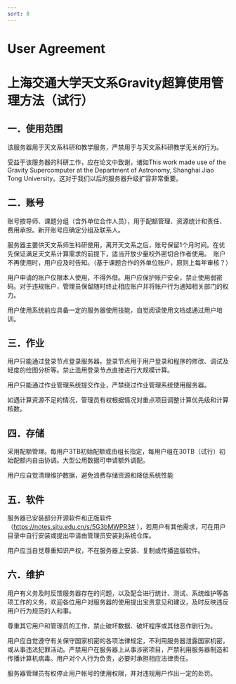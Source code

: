 ```yaml
---
sort: 8
---
```


# User Agreement

# 上海交通大学天文系Gravity超算使用管理方法（试行）

## 一．使用范围

该服务器用于天文系科研和教学服务，严禁用于与天文系科研教学无关的行为。

受益于该服务器的科研工作，应在论文中致谢，诸如This work made use of the Gravity Supercomputer at the Department of Astronomy, Shanghai Jiao Tong University。这对于我们以后的服务器升级扩容非常重要。

## 二．账号

账号按导师、课题分组（含外单位合作人员），用于配额管理、资源统计和责任、费用承担。新开账号应确定分组及联系人。

服务器主要供天文系师生科研使用，离开天文系之后，账号保留1个月时间。在优先保证满足天文系计算需求的前提下，适当开放少量校外密切合作者使用。　账户不再使用时，用户应及时告知。（基于课题合作的外单位账户，原则上每年审核？）

用户申请的账户仅限本人使用，不得外借。用户应保护账户安全，禁止使用弱密码。对于违规账户，管理员保留随时终止相应账户并将账户行为通知相关部门的权力。

用户使用系统前应具备一定的服务器使用技能，自觉阅读使用文档或通过用户培训。

## 三．作业

用户只能通过登录节点登录服务器。登录节点用于用户登录和程序的修改、调试及轻度的绘图分析等。禁止滥用登录节点直接进行大规模计算。

用户只能通过作业管理系统提交作业，严禁绕过作业管理系统使用服务器。

如遇计算资源不足的情况，管理员有权根据情况对重点项目调整计算优先级和计算核数。

## 四．存储

采用配额管理。每用户3TB初始配额或由组长指定，每用户组在30TB（试行）初始配额内自由协调。大型公用数据可申请额外调配。

用户应自觉清理维护数据，避免浪费存储资源和降低系统性能

## 五．软件

服务器已安装部分开源软件和正版软件（https://notes.sjtu.edu.cn/s/5G3bMWPR3# ），若用户有其他需求，可在用户目录中自行安装或提出申请由管理员安装到系统仓库。

用户应当自觉尊重知识产权，不在服务器上安装、复制或传播盗版软件。

## 六．维护

用户有义务及时反馈服务器存在的问题，以及配合进行统计、测试、系统维护等各项工作的义务，欢迎各位用户对服务器的使用提出宝贵意见和建议，及时反映违反用户行为规范的人和事。

尊重其它用户和管理员的工作，禁止破坏数据、破坏程序或其他恶作剧行为。

用户应自觉遵守有关保守国家机密的各项法律规定，不利用服务器泄露国家机密，或从事违法犯罪活动。严禁用户在服务器上从事涉密项目，严禁利用服务器制造和传播计算机病毒。用户对个人行为负责，必要时承担相应法律责任。

服务器管理员有权停止用户帐号的使用权限，并对违规用户作出一定的处罚。
